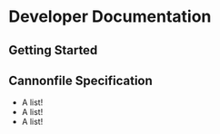 # Developer Documentation

## Getting Started

## Cannonfile Specification

* A list!
* A list!
* A list!
